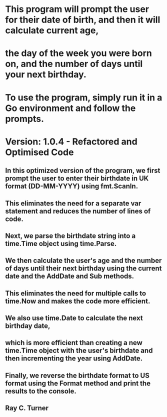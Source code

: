 # This program will prompt the user for their date of birth, and then it will calculate current age,
# the day of the week you were born on, and the number of days until your next birthday.
# To use the program, simply run it in a Go environment and follow the prompts.

# Version: 1.0.4 - Refactored and Optimised Code
## In this optimized version of the program, we first prompt the user to enter their birthdate in UK format (DD-MM-YYYY) using fmt.Scanln.
## This eliminates the need for a separate var statement and reduces the number of lines of code.
## Next, we parse the birthdate string into a time.Time object using time.Parse.
## We then calculate the user's age and the number of days until their next birthday using the current date and the AddDate and Sub methods.
## This eliminates the need for multiple calls to time.Now and makes the code more efficient.
## We also use time.Date to calculate the next birthday date,
## which is more efficient than creating a new time.Time object with the user's birthdate and then incrementing the year using AddDate.
## Finally, we reverse the birthdate format to US format using the Format method and print the results to the console.

## Ray C. Turner